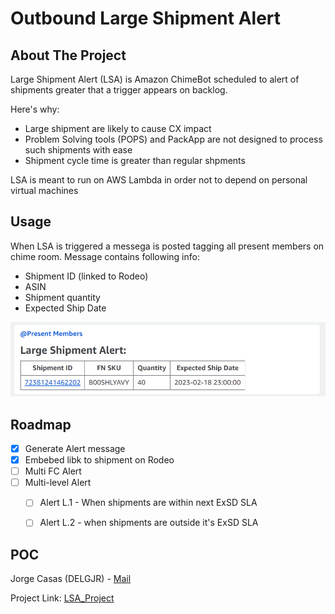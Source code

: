 # Outbound Large Shipment Alert

<!-- ABOUT THE PROJECT -->
## About The Project

Large Shipment Alert (LSA) is Amazon ChimeBot scheduled to alert of shipments greater that a trigger appears on backlog.

Here's why:
* Large shipment are likely to cause CX impact
* Problem Solving tools (POPS) and PackApp are not designed to process such shipments with ease
* Shipment cycle time is greater than regular shpments

LSA is meant to run on AWS Lambda in order not to depend on personal virtual machines

<!-- GETTING STARTED -->
## Usage

When LSA is triggered a messega is posted tagging all present members on chime room. Message contains following info:

* Shipment ID (linked to Rodeo)
* ASIN
* Shipment quantity
* Expected Ship Date

![LSA_Bot](https://github.com/KMN43/lambda_LargeShipment/blob/main/LSA_Bot.JPG?raw=true)


<!-- ROADMAP -->
## Roadmap

- [x] Generate Alert message
- [x] Embebed libk to shipment on Rodeo
- [ ] Multi FC Alert
- [ ] Multi-level Alert
    - [ ] Alert L.1 - When shipments are within next ExSD SLA
    - [ ] Alert L.2 - when shipments are outside it's ExSD SLA


<!-- CONTACT -->
## POC

Jorge Casas (DELGJR) - [Mail](delgjr@amazon.com)

Project Link: [LSA_Project](https://github.com/KMN43/lambda_LargeShipment)



